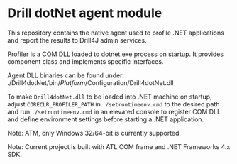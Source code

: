 # Drill dotNet agent module

This repository contains the native agent used to profile .NET applications and report the results to Drill4J admin services.

Profiler is a COM DLL loaded to dotnet.exe process on startup. It provides component class and implements specific interfaces.

Agent DLL binaries can be found under ./Drill4dotNet/bin/$Platform/$Configuration/Drill4dotNet.dll

To make `Drill4dotNet.dll` to be loaded into .NET machine on startup, adjust `CORECLR_PROFILER_PATH` in `./setruntimeenv.cmd` to the desired path and run `./setruntimeenv.cmd` in an elevated console to register COM DLL and define environment settings before starting a .NET application.

Note: ATM, only Windows 32/64-bit is currently supported.

Note: Current project is built with ATL COM frame and .NET Frameworks 4.x SDK.

